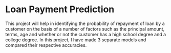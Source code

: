# Loan Payment Prediction
This project will help in identifying the probability of repayment of loan by a customer on the basis of a number of factors such as the principal amount, terms, age and whether or not the customer has a high school degree and a college degree. In this project, I have made 3 separate models and compared their respective accuracies.
